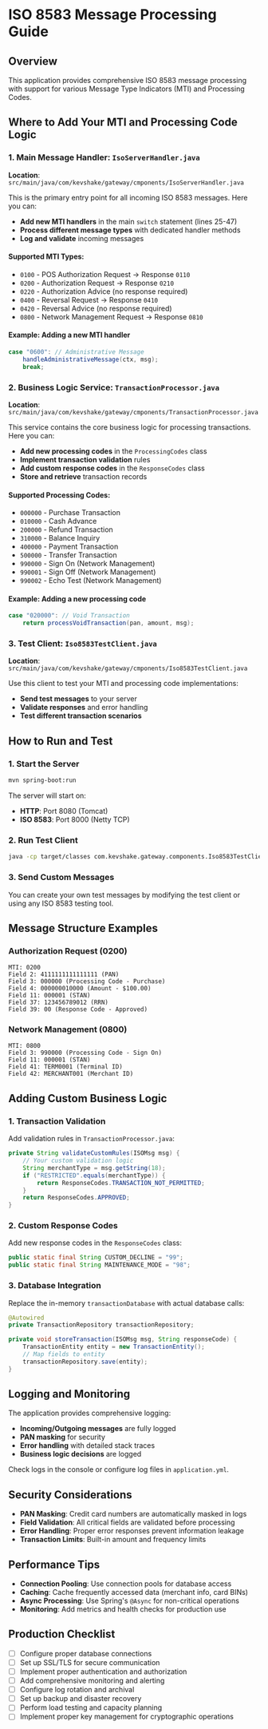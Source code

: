 # ISO 8583 Message Processing Guide

## Overview
This application provides comprehensive ISO 8583 message processing with support for various Message Type Indicators (MTI) and Processing Codes.

## Where to Add Your MTI and Processing Code Logic

### 1. Main Message Handler: `IsoServerHandler.java`
**Location**: `src/main/java/com/kevshake/gateway/cmponents/IsoServerHandler.java`

This is the primary entry point for all incoming ISO 8583 messages. Here you can:

- **Add new MTI handlers** in the main `switch` statement (lines 25-47)
- **Process different message types** with dedicated handler methods
- **Log and validate** incoming messages

#### Supported MTI Types:
- `0100` - POS Authorization Request → Response `0110`
- `0200` - Authorization Request → Response `0210` 
- `0220` - Authorization Advice (no response required)
- `0400` - Reversal Request → Response `0410`
- `0420` - Reversal Advice (no response required)
- `0800` - Network Management Request → Response `0810`

#### Example: Adding a new MTI handler
```java
case "0600": // Administrative Message
    handleAdministrativeMessage(ctx, msg);
    break;
```

### 2. Business Logic Service: `TransactionProcessor.java`
**Location**: `src/main/java/com/kevshake/gateway/cmponents/TransactionProcessor.java`

This service contains the core business logic for processing transactions. Here you can:

- **Add new processing codes** in the `ProcessingCodes` class
- **Implement transaction validation** rules
- **Add custom response codes** in the `ResponseCodes` class
- **Store and retrieve** transaction records

#### Supported Processing Codes:
- `000000` - Purchase Transaction
- `010000` - Cash Advance
- `200000` - Refund Transaction
- `310000` - Balance Inquiry
- `400000` - Payment Transaction
- `500000` - Transfer Transaction
- `990000` - Sign On (Network Management)
- `990001` - Sign Off (Network Management)
- `990002` - Echo Test (Network Management)

#### Example: Adding a new processing code
```java
case "020000": // Void Transaction
    return processVoidTransaction(pan, amount, msg);
```

### 3. Test Client: `Iso8583TestClient.java`
**Location**: `src/main/java/com/kevshake/gateway/cmponents/Iso8583TestClient.java`

Use this client to test your MTI and processing code implementations:

- **Send test messages** to your server
- **Validate responses** and error handling
- **Test different transaction scenarios**

## How to Run and Test

### 1. Start the Server
```bash
mvn spring-boot:run
```
The server will start on:
- **HTTP**: Port 8080 (Tomcat)
- **ISO 8583**: Port 8000 (Netty TCP)

### 2. Run Test Client
```bash
java -cp target/classes com.kevshake.gateway.components.Iso8583TestClient
```

### 3. Send Custom Messages
You can create your own test messages by modifying the test client or using any ISO 8583 testing tool.

## Message Structure Examples

### Authorization Request (0200)
```
MTI: 0200
Field 2: 4111111111111111 (PAN)
Field 3: 000000 (Processing Code - Purchase)
Field 4: 000000010000 (Amount - $100.00)
Field 11: 000001 (STAN)
Field 37: 123456789012 (RRN)
Field 39: 00 (Response Code - Approved)
```

### Network Management (0800)
```
MTI: 0800
Field 3: 990000 (Processing Code - Sign On)
Field 11: 000001 (STAN)
Field 41: TERM0001 (Terminal ID)
Field 42: MERCHANT001 (Merchant ID)
```

## Adding Custom Business Logic

### 1. Transaction Validation
Add validation rules in `TransactionProcessor.java`:

```java
private String validateCustomRules(ISOMsg msg) {
    // Your custom validation logic
    String merchantType = msg.getString(18);
    if ("RESTRICTED".equals(merchantType)) {
        return ResponseCodes.TRANSACTION_NOT_PERMITTED;
    }
    return ResponseCodes.APPROVED;
}
```

### 2. Custom Response Codes
Add new response codes in the `ResponseCodes` class:

```java
public static final String CUSTOM_DECLINE = "99";
public static final String MAINTENANCE_MODE = "98";
```

### 3. Database Integration
Replace the in-memory `transactionDatabase` with actual database calls:

```java
@Autowired
private TransactionRepository transactionRepository;

private void storeTransaction(ISOMsg msg, String responseCode) {
    TransactionEntity entity = new TransactionEntity();
    // Map fields to entity
    transactionRepository.save(entity);
}
```

## Logging and Monitoring

The application provides comprehensive logging:
- **Incoming/Outgoing messages** are fully logged
- **PAN masking** for security
- **Error handling** with detailed stack traces
- **Business logic decisions** are logged

Check logs in the console or configure log files in `application.yml`.

## Security Considerations

- **PAN Masking**: Credit card numbers are automatically masked in logs
- **Field Validation**: All critical fields are validated before processing
- **Error Handling**: Proper error responses prevent information leakage
- **Transaction Limits**: Built-in amount and frequency limits

## Performance Tips

- **Connection Pooling**: Use connection pools for database access
- **Caching**: Cache frequently accessed data (merchant info, card BINs)
- **Async Processing**: Use Spring's `@Async` for non-critical operations
- **Monitoring**: Add metrics and health checks for production use

## Production Checklist

- [ ] Configure proper database connections
- [ ] Set up SSL/TLS for secure communication
- [ ] Implement proper authentication and authorization
- [ ] Add comprehensive monitoring and alerting
- [ ] Configure log rotation and archival
- [ ] Set up backup and disaster recovery
- [ ] Perform load testing and capacity planning
- [ ] Implement proper key management for cryptographic operations
